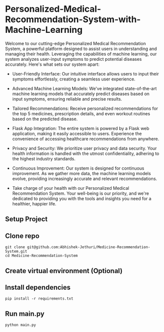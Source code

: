 # Personalized-Medical-Recommendation-System-with-Machine-Learning

Welcome to our cutting-edge Personalized Medical Recommendation System, a powerful platform designed to assist users in understanding and managing their health. Leveraging the capabilities of machine learning, our system analyzes user-input symptoms to predict potential diseases accurately. Here's what sets our system apart:

- User-Friendly Interface: Our intuitive interface allows users to input their symptoms effortlessly, creating a seamless user experience.

- Advanced Machine Learning Models: We've integrated state-of-the-art machine learning models that accurately predict diseases based on input symptoms, ensuring reliable and precise results.

- Tailored Recommendations: Receive personalized recommendations for the top 5 medicines, prescription details, and even workout routines based on the predicted disease.

- Flask App Integration: The entire system is powered by a Flask web application, making it easily accessible to users. Experience the convenience of accessing healthcare recommendations from anywhere.

- Privacy and Security: We prioritize user privacy and data security. Your health information is handled with the utmost confidentiality, adhering to the highest industry standards.

- Continuous Improvement: Our system is designed for continuous improvement. As we gather more data, the machine learning models evolve, providing increasingly accurate and relevant recommendations.

- Take charge of your health with our Personalized Medical Recommendation System. Your well-being is our priority, and we're dedicated to providing you with the tools and insights you need for a healthier, happier life.

## Setup Project

## Clone repo

    git clone git@github.com:Abhishek-Jethuri/Medicine-Recommendation-System.git
    cd Medicine-Recommendation-System

## Create virtual environment (Optional)

## Install dependencies

    pip install -r requirements.txt

## Run main.py

    python main.py

